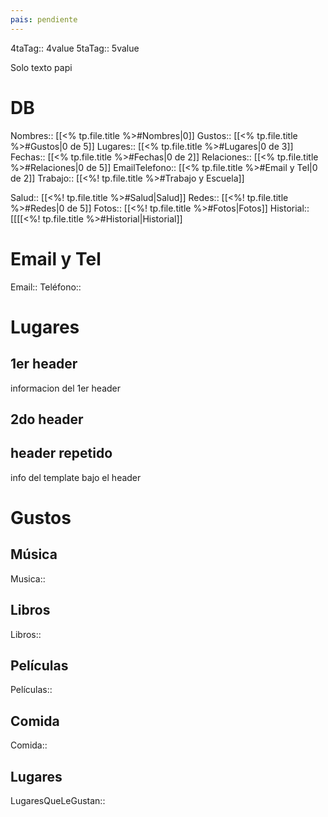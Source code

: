 ```yaml
---
pais: pendiente
---
```

4taTag:: 4value
5taTag:: 5value

Solo texto papi

# DB
Nombres:: [[<% tp.file.title %>#Nombres|0]]
Gustos:: [[<% tp.file.title %>#Gustos|0 de 5]]
Lugares:: [[<% tp.file.title %>#Lugares|0 de 3]]
Fechas:: [[<% tp.file.title %>#Fechas|0 de 2]]
Relaciones:: [[<% tp.file.title %>#Relaciones|0 de 5]]
EmailTelefono:: [[<% tp.file.title %>#Email y Tel|0 de 2]]
Trabajo:: [[<%! tp.file.title %>#Trabajo y Escuela]]

Salud:: [[<%! tp.file.title %>#Salud|Salud]]
Redes:: [[<%! tp.file.title %>#Redes|0 de 5]]
Fotos:: [[<%! tp.file.title %>#Fotos|Fotos]]
Historial:: [[[[<%! tp.file.title %>#Historial|Historial]]

# Email y Tel
Email::
Teléfono::

# Lugares

## 1er header

informacion del 1er header

## 2do header

## header repetido
info del template bajo el header



# Gustos
## Música
Musica::
## Libros
Libros::
## Películas
Películas::
## Comida
Comida::
## Lugares
LugaresQueLeGustan::

